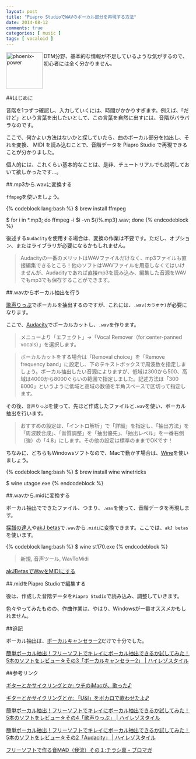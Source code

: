 ```yaml
---
layout: post
title: "Piapro StudioでWAVのボーカル部分を再現する方法"
date: 2014-08-12
comments: true
categories: [ music ]
tags: [ vocaloid ]
---
```

<img src="{{ root_url }}/images/more.png" alt="phoenix-power" align="left" width="100" height="100">DTM分野、基本的な情報が不足しているような気がするので、初心者には全く分かりません。<!--more--><br clear="all">

##はじめに

音階を1つずつ確認し、入力していくには、時間がかかりすぎます。例えば、「だけど」という言葉を出したいとして、この言葉を自然に出すには、音階がバラバラなのです。

ここで、何かよい方法はないかと探していたら、曲のボーカル部分を抽出し、それを変換、 MIDI を読み込むことで、音階データを Piapro Studio で再現できることが分かりました。

個人的には、これくらい基本的なことは、是非、チュートリアルでも説明しておいて欲しかったです...。

##.mp3から.wavに変換する

`ffmpeg`を使いましょう。

{% codeblock lang:bash %}
$ brew install ffmpeg

$ for i in *.mp3; do ffmpeg -i $i -vn ${i%.mp3}.wav; done
{% endcodeblock %}

後述する`Audacity`を使用する場合は、変換の作業は不要です。ただし、オプション、またはライブラリが必要になるかもしれません。

> Audacityの一番のメリットはWAVファイルだけなく、mp3ファイルも直接編集できるところ！他のソフトはWAVファイルを用意しなくてはいけませんが、Audacityであれば直接mp3を読み込み、編集した音源をWAVでもmp3でも保存することができます。

##.wavからボーカル抽出を行う

[歌声りっぷ](http://www.vector.co.jp/soft/win95/art/se127635.html)でボーカルを抽出するのですが、これには、`.wav(カラオケ)`が必要になります。

ここで、[Audacity](http://audacity.sourceforge.net/download/)でボーカルカットし、`.wav`を作ります。

> メニューより「エフェクト」→「Vocal Remover（for center-panned vocals）」を選択します。

> ボーカルカットをする場合は「Removal choice」を「Remove frequency band」に設定し、下のテキストボックスで周波数を指定しましょう。ボーカル抽出したい音源によりますが、低域は300から500、高域は4000から8000ぐらいの範囲で指定しました。記述方法は「300 8000」というように低域と高域の数値を半角スペースで区切って指定します。



その後、`音声りっぷ`を使って、先ほど作成したファイルと`.wav`を使い、ボーカル抽出を行います。

> おすすめの設定は、「イントロ解析」で「詳細」を指定し、「抽出方法」を「周波数合成」、「音質調整」を「抽出優先」、「抽出レベル」を一番右側（強）の「4.8」にします。その他の設定は標準のままでOKです！

ちなみに、どちらもWindowsソフトなので、Macで動かす場合は、[Wine](http://wiki.winehq.org/FAQ_ja#head-1dde01221cfc22aab3696cc2b2e18c95b412f27f)を使いましょう。

{% codeblock lang:bash %}
$ brew install wine winetricks

$ wine utagoe.exe
{% endcodeblock %}

##.wavから.midに変換する

ボーカル抽出でできたファイル、つまり、`.wav`を使って、音階データを再現します。

[採譜の達人](http://www.pluto.dti.ne.jp/araki/soft/st.html)や[akJ betas](http://sourceforge.jp/projects/akjrcp/releases/#26743)で`.wav`から`.midi`に変換できます。ここでは、`akJ betas`を使います。

{% codeblock lang:bash %}
$ wine st170.exe
{% endcodeblock %}

> 新規, 音声ツール, WavToMidi

<a href="http://www.xucker.jpn.org/product/betas_wav2midi.html" target="_blank">akJBetasでWavをMIDIにする</a>

##.midをPiapro Studioで編集する

後は、作成した音階データを`Piapro Studio`で読み込み、調整していきます。

色々やってみたものの、作曲作業は、やはり、Windowsが一番オススメかもしれません。




##追記

ボーカル抽出は、<a href="http://mahoroba.logical-arts.jp/archives/234" target="_blank">ボーカルキャンセラー2</a>だけで十分でした。


<a href="http://www.h-style.net/dtm-try/%E3%83%9C%E3%83%BC%E3%82%AB%E3%83%AB%E6%8A%BD%E5%87%BA/vocal-pickup-free-3/" target="_blank">簡単ボーカル抽出！フリーソフトでキレイにボーカル抽出できるか試してみた！5本のソフトをレビュー☆その3「ボーカルキャンセラー2」 | ハイレゾスタイル</a>

##参考リンク

<a href="http://yuu0720.blogspot.jp/2014/04/imac.html" target="_blank">ギターとかサイクリングとか: ウチのiMacが、歌った♪</a>

<a href="http://yuu0720.blogspot.jp/2014/04/u.html" target="_blank">ギターとかサイクリングとか: 「U&I」をボカロで歌わせたよ♪</a>

<a href="http://www.h-style.net/dtm-try/%E3%83%9C%E3%83%BC%E3%82%AB%E3%83%AB%E6%8A%BD%E5%87%BA/vocal-pickup-free-4/" target="_blank">簡単ボーカル抽出！フリーソフトでキレイにボーカル抽出できるか試してみた！5本のソフトをレビュー☆その4「歌声りっぷ」 | ハイレゾスタイル</a>

<a href="http://www.h-style.net/dtm-try/%E3%83%9C%E3%83%BC%E3%82%AB%E3%83%AB%E6%8A%BD%E5%87%BA/vocal-pickup-free-2/" target="_blank">簡単ボーカル抽出！フリーソフトでキレイにボーカル抽出できるか試してみた！5本のソフトをレビュー☆その2「Audacity」 | ハイレゾスタイル</a>

<a href="http://ch.nicovideo.jp/my_summer_love/blomaga/ar325083" target="_blank">フリーソフトで作る音MAD（我流）その１:チラシ裏 - ブロマガ</a>

